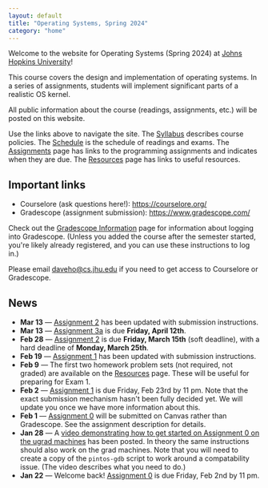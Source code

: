 ```yaml
---
layout: default
title: "Operating Systems, Spring 2024"
category: "home"
---
```


Welcome to the website for Operating Systems (Spring 2024)
at <a href="https://www.jhu.edu/">Johns Hopkins University</a>!

This course covers the design and implementation of operating systems.
In a series of assignments, students will implement significant parts of
a realistic OS kernel.

All public information about the course (readings, assignments, etc.) will
be posted on this website.

Use the links above to navigate the site.  The [Syllabus](syllabus.html)
describes course policies. The [Schedule](schedule.html) is the schedule
of readings and exams.  The [Assignments](assignments.html) page has
links to the programming assignments and indicates when they are due.
The [Resources](resources.html) page has links to useful resources.

## Important links

* Courselore (ask questions here!): <https://courselore.org/>
* Gradescope (assignment submission): <https://www.gradescope.com/>

Check out the [Gradescope Information](gradescope.html) page
for information about logging into Gradescope. (Unless you added the
course after the semester started, you're likely already registered,
and you can use these instructions to log in.)

Please email <daveho@cs.jhu.edu> if you need to get access to Courselore or
Gradescope.

## News

* **Mar 13** — [Assignment 2](assign/assign02.html) has been updated with submission
  instructions.
* **Mar 13** — [Assignment 3a](assign/assign03a.html) is due
  **Friday, April 12th**.
* **Feb 28** — [Assignment 2](assign/assign02.html) is due **Friday, March 15th**
  (soft deadline), with a hard deadline of **Monday, March 25th**.
* **Feb 19** — [Assignment 1](assign/assign01.html) has been updated with
  submission instructions.
* **Feb 9** — The first two homework problem sets (not required,
  not graded) are available on the [Resources](resources.html) page.
  These will be useful for preparing for Exam 1.
* **Feb 2** — [Assignment 1](assign/assign01.html) is due Friday, Feb 23rd
  by 11 pm. Note that the exact submission mechanism hasn't been fully decided
  yet. We will update you once we have more information about this.
* **Feb 1** — [Assignment 0](assign/assign00.html) will be submitted on Canvas
  rather than Gradescope. See the assignment description for details.
* **Jan 28** — A [video demonstrating how to get started on Assignment 0
  on the ugrad machines](https://jh.hosted.panopto.com/Panopto/Pages/Viewer.aspx?id=33980a9b-416f-41b1-9f32-b10300eacef3)
  has been posted. In theory the same instructions should also work on the
  grad machines. Note that you will need to create a copy of the
  `pintos-gdb` script to work around a compatability issue.
  (The video describes what you need to do.)
* **Jan 22** — Welcome back! [Assignment 0](assign/assign00.html)
  is due Friday, Feb 2nd by 11 pm.
